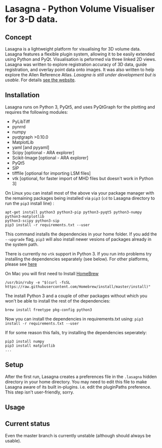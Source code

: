 # Lasagna - Python Volume Visualiser for 3-D data. #


## Concept ##
Lasagna is a lightweight platform for visualising for 3D volume data. Lasagna features
a flexible plugin system, allowing it to be easily extended using Python and PyQt. 
Visualisation is peformed via three linked 2D views. Lasagna was written to explore 
registration accuracy of 3D data, guide registration, and overlay point data onto images. 
It was also written to help explore the Allen Reference Atlas. *Lasagna is still under 
development but is usable*. For details [see the website](http://sainsburywellcomecentre.github.io/lasagna/). 

## Installation ##
Lasagna runs on Python 3, PyQt5, and uses PyQtGraph for the plotting and requires the following modules:


* PyLibTiff
* pynrrd
* numpy
* pyqtgraph >0.10.0
* MatplotLib
* yaml [and pyyaml]
* Scipy [optional - ARA explorer]
* Scikit-Image [optional - ARA explorer]
* PyQt5
* SIP
* tifffile [optional for importing LSM files]
* vtk [optional, for faster import of MHD files but doesn't work in Python 3]



On Linux you can install most of the above via your package manager
with the remaining packages being installed via `pip3` (`cd` to Lasagna
directory to run the `pip3` install line) :

```
apt-get install python3 python3-pip python3-pyqt5 python3-numpy python3-matplotlib
python3-scipy python3-sip
pip3 install -r requirements.txt --user
```

This command installs the dependencies in your home folder.
If you add the `--upgrade` flag, `pip3` will also install newer
vesions of packages already in the system path.

There is currently no `vtk` support in Python 3. 
If you run into problems try installing the dependencies separately (see below).
For other platforms, please see [here](http://raacampbell.github.io/lasagna/installation.html)

On Mac you will first need to Install [HomeBrew](http://brew.sh/)

```
/usr/bin/ruby -e "$(curl -fsSL https://raw.githubusercontent.com/Homebrew/install/master/install)"
```

The install Python 3 and a couple of other packages without which you won't be able to install the rest of the dependencies:

```
brew install freetype pkg-config python3
```

Now you can install the dependencies in requirements.txt using:
``
pip3 install -r requirements.txt --user
``

If for some reason this fails, try installing the dependencies seperately:
```
pip3 install numpy
pip3 install matplotlib
...
```



## Setup ##
After the first run, Lasagna creates a preferences file in the ```.lasagna``` hidden directory in your home directory. 
You may need to edit this file to make Lasagna aware of its built in-plugins. i.e. edit the pluginPaths preference. 
This step isn't user-friendly, sorry.

## Usage

## Current status ##
Even the master branch is currently unstable (although should always be usable). 
